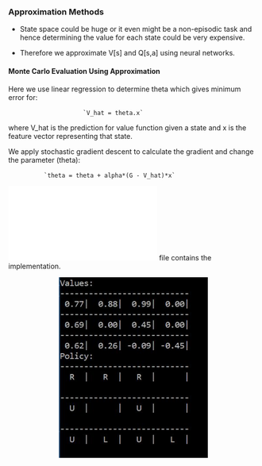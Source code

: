 ### Approximation Methods

- State space could be huge or it even might be a non-episodic task and hence determining the value for each state could be very expensive.

- Therefore we approximate V[s] and Q[s,a] using neural networks.

#### Monte Carlo Evaluation Using Approximation
Here we use linear regression to determine theta which gives minimum error for:

                         `V_hat = theta.x`

where V_hat is the prediction for value function given a state and x is the feature vector representing that state.

We apply stochastic gradient descent to calculate the gradient and change the parameter (theta):

              `theta = theta + alpha*(G - V_hat)*x`

![This](approx_mc_prediction.py) file contains the implementation.

<p align="center">
  <img src="approx_mc_prediction.JPG" width="300"/>
</p>
